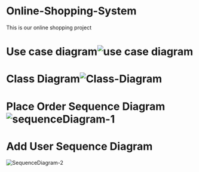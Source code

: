 # Online-Shopping-System
This is our online shopping project

# Use case diagram![use case diagram](https://github.com/user-attachments/assets/a0510d3a-3134-4a67-bfc3-a6d10f3d2b42)


# Class Diagram![Class-Diagram](https://github.com/user-attachments/assets/0f63d16d-9b47-4ebe-84a6-9e81391070d7)

# Place Order Sequence Diagram ![sequenceDiagram-1](https://github.com/user-attachments/assets/da1a2053-f3e9-4206-944d-74fa6ca8ca6d)

# Add User Sequence Diagram
![SequenceDiagram-2](https://github.com/user-attachments/assets/3d951ab4-b837-4d15-87bb-f1e89b6a3ead)


